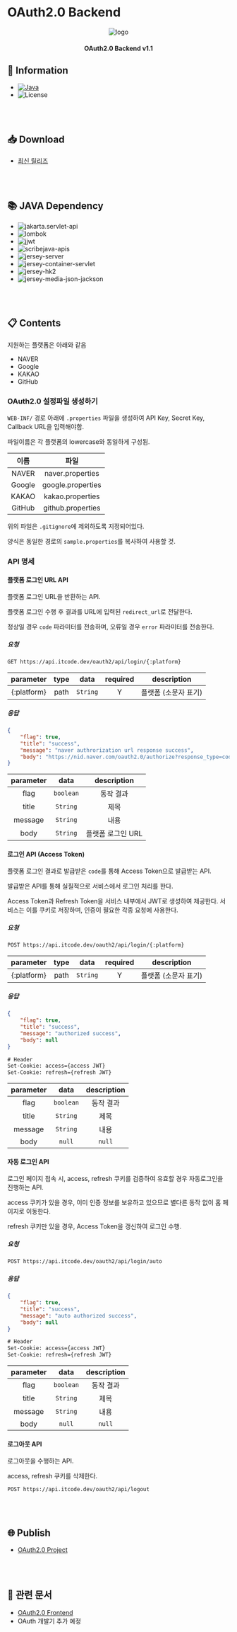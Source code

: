# OAuth2.0 Backend

<p align="center"><img src="https://project.itcode.dev/oauth2/assets/images/logo.png" alt="logo" /></p>

<h4 align="center">OAuth2.0 Backend v1.1</h4>

## 📙 Information

* [![Java](http://img.shields.io/badge/java-v16.0.2-007396?style=flat&logo=java&logoWidth=25)](https://www.java.com/ko/)
* ![License](https://img.shields.io/github/license/RWB0104/api.itcode.dev-oauth2)

<br />
<br />

## 📥 Download

* [최신 릴리즈](https://github.com/RWB0104/api.itcode.dev-oauth2/releases/latest)

<br />
<br />

## 📚 JAVA Dependency

* ![jakarta.servlet-api](https://img.shields.io/badge/jakarta.servlet--api-v5.0.0-blue)
* ![lombok](https://img.shields.io/badge/lombok-v1.18.20-blue)
* ![jjwt](https://img.shields.io/badge/jjwt-v0.9.1-blue)
* ![scribejava-apis](https://img.shields.io/badge/scribejava--apis-v8.3.1-blue)
* ![jersey-server](https://img.shields.io/badge/jersey--server-v3.0.3-blue)
* ![jersey-container-servlet](https://img.shields.io/badge/jersey--container--servlet-v3.0.3-blue)
* ![jersey-hk2](https://img.shields.io/badge/jersey--hk2-v3.0.3-blue)
* ![jersey-media-json-jackson](https://img.shields.io/badge/jersey--media--json--jackson-v3.0.3-blue)

<br />
<br />

## 📋 Contents

지원하는 플랫폼은 아래와 같음

* NAVER
* Google
* KAKAO
* GitHub

### OAuth2.0 설정파일 생성하기

`WEB-INF/` 경로 아래에 `.properties` 파일을 생성하여 API Key, Secret Key, Callback URL을 입력해야함.

파일이름은 각 플랫폼의 lowercase와 동일하게 구성됨.

|  이름  |       파일        |
| :----: | :---------------: |
| NAVER  | naver.properties  |
| Google | google.properties |
| KAKAO  | kakao.properties  |
| GitHub | github.properties |

위의 파일은 `.gitignore`에 제외하도록 지정되어있다.

양식은 동일한 경로의 `sample.properties`를 복사하여 사용할 것.

### API 명세

#### 플랫폼 로그인 URL API

플랫폼 로그인 URL을 반환하는 API.

플랫폼 로그인 수행 후 결과를 URL에 입력된 `redirect_url`로 전달한다.

정상일 경우 `code` 파라미터를 전송하며, 오류일 경우 `error` 파라미터를 전송한다.

##### 요청

``` txt
GET https://api.itcode.dev/oauth2/api/login/{:platform}
```

|  parameter  | type  |   data   | required |     description      |
| :---------: | :---: | :------: | :------: | :------------------: |
| {:platform} | path  | `String` |    Y     | 플랫폼 (소문자 표기) |

##### 응답

``` json
{
	"flag": true,
	"title": "success",
	"message": "naver authrorization url response success",
	"body": "https://nid.naver.com/oauth2.0/authorize?response_type=code&client_id=czCaqAOB1aAjNRk6N_Oq&redirect_uri=https%3A%2F%2Fproject.itcode.dev%2Foauth2%2Fcallback%3Fplatform%3Dnaver&state=b73ed0eb-abcc-4f95-b1d9-d52623e90946"
}
```

| parameter |   data    |    description    |
| :-------: | :-------: | :---------------: |
|   flag    | `boolean` |     동작 결과     |
|   title   | `String`  |       제목        |
|  message  | `String`  |       내용        |
|   body    | `String`  | 플랫폼 로그인 URL |

#### 로그인 API (Access Token)

플랫폼 로그인 결과로 발급받은 `code`를 통해 Access Token으로 발급받는 API.

발급받은 API를 통해 실질적으로 서비스에서 로그인 처리를 한다.

Access Token과 Refresh Token을 서비스 내부에서 JWT로 생성하여 제공한다. 서비스는 이를 쿠키로 저장하며, 인증이 필요한 각종 요청에 사용한다.

##### 요청

``` txt
POST https://api.itcode.dev/oauth2/api/login/{:platform}
```

|  parameter  | type  |   data   | required |     description      |
| :---------: | :---: | :------: | :------: | :------------------: |
| {:platform} | path  | `String` |    Y     | 플랫폼 (소문자 표기) |

##### 응답

``` json
{
	"flag": true,
	"title": "success",
	"message": "authorized success",
	"body": null
}
```

``` txt
# Header
Set-Cookie: access={access JWT}
Set-Cookie: refresh={refresh JWT}
```

| parameter |   data    | description |
| :-------: | :-------: | :---------: |
|   flag    | `boolean` |  동작 결과  |
|   title   | `String`  |    제목     |
|  message  | `String`  |    내용     |
|   body    |  `null`   |   `null`    |

#### 자동 로그인 API

로그인 페이지 접속 시, access, refresh 쿠키를 검증하여 유효할 경우 자동로그인을 진행하는 API.

access 쿠키가 있을 경우, 이미 인증 정보를 보유하고 있으므로 별다른 동작 없이 홈 페이지로 이동한다.

refresh 쿠키만 있을 경우, Access Token을 갱신하여 로그인 수행.

##### 요청

``` txt
POST https://api.itcode.dev/oauth2/api/login/auto
```

##### 응답

``` json
{
	"flag": true,
	"title": "success",
	"message": "auto authorized success",
	"body": null
}
```

``` txt
# Header
Set-Cookie: access={access JWT}
Set-Cookie: refresh={refresh JWT}
```

| parameter |   data    | description |
| :-------: | :-------: | :---------: |
|   flag    | `boolean` |  동작 결과  |
|   title   | `String`  |    제목     |
|  message  | `String`  |    내용     |
|   body    |  `null`   |   `null`    |

#### 로그아웃 API

로그아웃을 수행하는 API.

access, refresh 쿠키를 삭제한다.

``` txt
POST https://api.itcode.dev/oauth2/api/logout
```

<br />
<br />

## 🌐 Publish

* [OAuth2.0 Project](https://project.itcode.dev/oauth2)

<br />
<br />

## 📄 관련 문서

* [OAuth2.0 Frontend](https://github.com/RWB0104/oauth2)
* OAuth 개발기 추가 예정